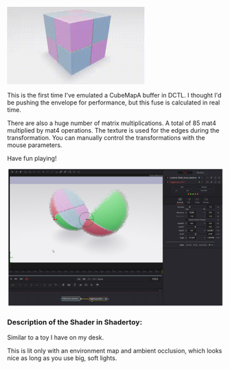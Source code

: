 ![FidgetCube](FidgetCube.gif)

This is the first time I've emulated a CubeMapA buffer in DCTL. I thought I'd be pushing the envelope for performance, but this fuse is calculated in real time.

There are also a huge number of matrix multiplications. A total of 85 mat4 multiplied by mat4 operations. The texture is used for the edges during the transformation. You can manually control the transformations with the mouse parameters.


Have fun playing!


[![Thumbnail](FidgetCube_screenshot.png)](FidgetCube.fuse)

### Description of the Shader in Shadertoy:
Similar to a toy I have on my desk.

This is lit only with an environment map and ambient occlusion, which looks nice as long as you use big, soft lights.